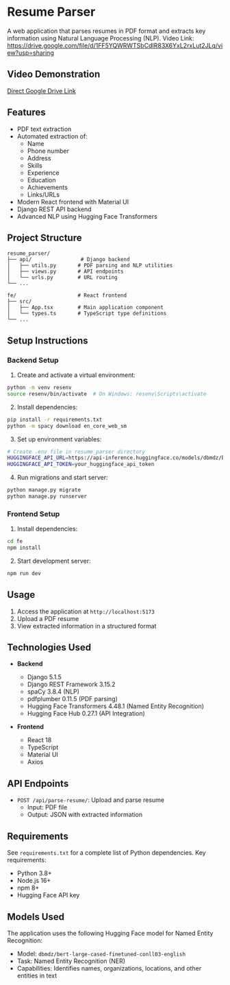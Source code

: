 # Resume Parser

A web application that parses resumes in PDF format and extracts key information using Natural Language Processing (NLP).
Video Link: https://drive.google.com/file/d/1FF5YQWRWTSbCdIR83X6YxL2rxLut2JLq/view?usp=sharing

## Video Demonstration

[Direct Google Drive Link](https://drive.google.com/file/d/1FF5YQWRWTSbCdIR83X6YxL2rxLut2JLq/view?usp=sharing)

## Features

- PDF text extraction
- Automated extraction of:
  - Name
  - Phone number
  - Address
  - Skills
  - Experience
  - Education
  - Achievements
  - Links/URLs
- Modern React frontend with Material UI
- Django REST API backend
- Advanced NLP using Hugging Face Transformers

## Project Structure

```
resume_parser/
├── api/                # Django backend
│   ├── utils.py       # PDF parsing and NLP utilities
│   ├── views.py       # API endpoints
│   └── urls.py        # URL routing
└── ...

fe/                    # React frontend
├── src/
│   ├── App.tsx        # Main application component
│   └── types.ts       # TypeScript type definitions
└── ...
```

## Setup Instructions

### Backend Setup

1. Create and activate a virtual environment:
```bash
python -m venv resenv
source resenv/bin/activate  # On Windows: resenv\Scripts\activate
```

2. Install dependencies:
```bash
pip install -r requirements.txt
python -m spacy download en_core_web_sm
```

3. Set up environment variables:
```bash
# Create .env file in resume_parser directory
HUGGINGFACE_API_URL=https://api-inference.huggingface.co/models/dbmdz/bert-large-cased-finetuned-conll03-english
HUGGINGFACE_API_TOKEN=your_huggingface_api_token
```

4. Run migrations and start server:
```bash
python manage.py migrate
python manage.py runserver
```

### Frontend Setup

1. Install dependencies:
```bash
cd fe
npm install
```

2. Start development server:
```bash
npm run dev
```

## Usage

1. Access the application at `http://localhost:5173`
2. Upload a PDF resume
3. View extracted information in a structured format

## Technologies Used

- **Backend**
  - Django 5.1.5
  - Django REST Framework 3.15.2
  - spaCy 3.8.4 (NLP)
  - pdfplumber 0.11.5 (PDF parsing)
  - Hugging Face Transformers 4.48.1 (Named Entity Recognition)
  - Hugging Face Hub 0.27.1 (API Integration)

- **Frontend**
  - React 18
  - TypeScript
  - Material UI
  - Axios

## API Endpoints

- `POST /api/parse-resume/`: Upload and parse resume
  - Input: PDF file
  - Output: JSON with extracted information

## Requirements

See `requirements.txt` for a complete list of Python dependencies. Key requirements:
- Python 3.8+
- Node.js 16+
- npm 8+
- Hugging Face API key

## Models Used

The application uses the following Hugging Face model for Named Entity Recognition:
- Model: `dbmdz/bert-large-cased-finetuned-conll03-english`
- Task: Named Entity Recognition (NER)
- Capabilities: Identifies names, organizations, locations, and other entities in text 
